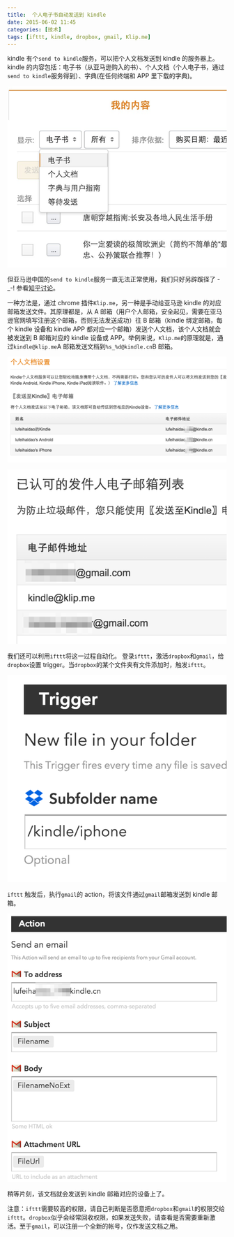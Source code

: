 ```yaml
---
title:  个人电子书自动发送到 kindle
date: 2015-06-02 11:45
categories: [技术]
tags: [ifttt, kindle, dropbox, gmail, Klip.me]
---
```


kindle 有个`send to kindle`服务，可以把个人文档发送到 kindle 的服务器上。kindle 的内容包括：电子书（从亚马逊购入的书）、个人文档（个人电子书，通过`send to kindle`服务得到）、字典(在任何终端和 APP 里下载的字典)。

![我的内容](images/R-my_content.png "我的内容")

但亚马逊中国的`send to kindle`服务一直无法正常使用，我们只好另辟蹊径了 -_-! 参看[知乎讨论](http://www.zhihu.com/question/21174855)。

 一种方法是，通过 chrome 插件`Klip.me`，另一种是手动给亚马逊 kindle 的对应邮箱发送文件。其原理都是，从 A 邮箱（用户个人邮箱，安全起见，需要在亚马逊官网填写注册这个邮箱，否则无法发送成功）往 B 邮箱（kindle 绑定邮箱，每个 kindle 设备和 kindle APP 都对应一个邮箱）发送个人文档，该个人文档就会被发送到 B 邮箱对应的 kindle 设备或 APP。举例来说，`Klip.me`的原理就是，通过`kindle@klip.me`A 邮箱发送文档到`%s_%d@kindle.cn`B 邮箱。

![设备绑定邮箱](images/R-content_settings.png "设备绑定邮箱")

![个人认证邮箱](images/R-auth_email.png "个人认证邮箱")

我们还可以利用`ifttt`将这一过程自动化。 登录`ifttt`，激活`dropbox`和`gmail`，给`dropbox`设置 trigger。当`dropbox`的某个文件夹有文件添加时，触发`ifttt`。 

![ifttt-trigger](images/R-ifttt_dropbox_gmail_triger.png "ifttt trigger")

`ifttt` 触发后，执行`gmail`的 action，将该文件通过`gmail`邮箱发送到 kindle 邮箱。

![ifttt-action](images/R-ifttt_dropbox_gmail_action.png "ifttt action")

稍等片刻，该文档就会发送到 kindle 邮箱对应的设备上了。

注意：`ifttt`需要较高的权限，请自己判断是否愿意把`dropbox`和`gmail`的权限交给`ifttt`。`dropbox`似乎会经常回收权限，如果发送失败，请查看是否需要重新激活。至于`gmail`，可以注册一个全新的帐号，仅作发送文档之用。
